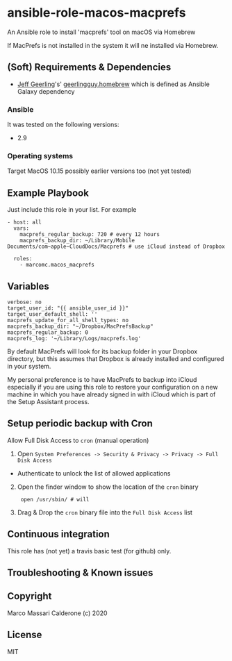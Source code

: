 # ansible-role-macos-macprefs
An Ansible role to install 'macprefs' tool on macOS via Homebrew

If MacPrefs is not installed in the system it will ne installed via Homebrew.


## (Soft) Requirements & Dependencies
* [Jeff Geerling](https://github.com/geerlingguy)'s' [geerlingguy.homebrew](https://github.com/geerlingguy/ansible-role-homebrew) which is defined as Ansible Galaxy dependency

### Ansible
It was tested on the following versions:
 * 2.9

### Operating systems
Target MacOS 10.15 possibly earlier versions too (not yet tested)

## Example Playbook
Just include this role in your list.
For example

    - host: all
      vars:
        macprefs_regular_backup: 720 # every 12 hours
        macprefs_backup_dir: ~/Library/Mobile Documents/com~apple~CloudDocs/Macprefs # use iCloud instead of Dropbox

      roles:
        - marcomc.macos_macprefs

## Variables

    verbose: no
    target_user_id: "{{ ansible_user_id }}"
    target_user_default_shell: ''
    macprefs_update_for_all_shell_types: no
    macprefs_backup_dir: "~/Dropbox/MacPrefsBackup"
    macprefs_regular_backup: 0
    macprefs_log: '~/Library/Logs/macprefs.log'

By default MacPrefs will look for its backup folder in your Dropbox directory, but this assumes that Dropbox is already installed and configured in your system.

My personal preference is to have MacPrefs to backup into iCloud especially if you are using this role to restore your configuration on a new machine in which you have already signed in with iCloud which is part of the Setup Assistant process.

## Setup periodic backup with Cron
Allow Full Disk Access to `cron` (manual operation)

1. Open `System Preferences -> Security & Privacy -> Privacy -> Full Disk Access`
  * Authenticate to unlock the list of allowed applications


2. Open the finder window to show the location of the `cron` binary

        open /usr/sbin/ # will

3. Drag & Drop the `cron` binary file into the `Full Disk Access` list

## Continuous integration
This role has (not yet) a travis basic test (for github) only.

## Troubleshooting & Known issues

## Copyright
Marco Massari Calderone (c) 2020

## License
MIT
